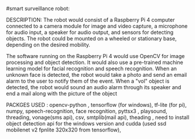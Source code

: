 #smart surveillance robot:

DESCRIPTION:
The robot would consist of a Raspberry Pi 4 computer connected to a camera module for image and video capture, a microphone for audio input, a speaker for audio output, and sensors for detecting objects. The robot could be mounted on a wheeled or stationary base, depending on the desired mobility.

The software running on the Raspberry Pi 4 would use OpenCV for image processing and object detection. It would also use a pre-trained machine learning model for facial recognition and speech recognition. When an unknown face is detected, the robot would take a photo and send an email alarm to the user to notify them of the event. When a "vol"  object is detected, the robot would sound an audio alarm through its speaker and end a mail along with the picture of the object 

PACKGES USED  :
opencv-python ,
tensorflow (for windows),
tf-lite (for pi),
numpy,
speech-recognition,
face recognition,
pyttsx3 ,
playsound,
threading,
vonage(sms api),
csv,
smtplib(mail api),
theading ,
need to install object detection api for the windows version and cudda (used ssd mobilenet v2 fpnlite 320x320 from tensorflow),

